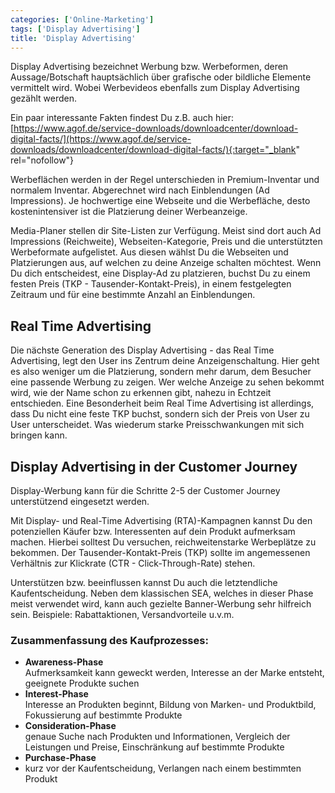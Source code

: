 ```yaml
---
categories: ['Online-Marketing']
tags: ['Display Advertising']
title: 'Display Advertising'
---
```


Display Advertising bezeichnet Werbung bzw. Werbeformen, deren Aussage/Botschaft hauptsächlich über grafische oder bildliche Elemente vermittelt wird. Wobei Werbevideos ebenfalls zum Display Advertising gezählt werden.

Ein paar interessante Fakten findest Du z.B. auch hier: [https://www.agof.de/service-downloads/downloadcenter/download-digital-facts/](https://www.agof.de/service-downloads/downloadcenter/download-digital-facts/){:target="_blank" rel="nofollow"}

Werbeflächen werden in der Regel unterschieden in Premium-Inventar und normalem Inventar. Abgerechnet wird nach Einblendungen (Ad Impressions). Je hochwertige eine Webseite und die Werbefläche, desto kostenintensiver ist die Platzierung deiner Werbeanzeige.

Media-Planer stellen dir Site-Listen zur Verfügung. Meist sind dort auch Ad Impressions (Reichweite), Webseiten-Kategorie, Preis und die unterstützten Werbeformate aufgelistet. Aus diesen wählst Du die Webseiten und Platzierungen aus, auf welchen zu deine Anzeige schalten möchtest. Wenn Du dich entscheidest, eine Display-Ad zu platzieren, buchst Du zu einem festen Preis (TKP - Tausender-Kontakt-Preis), in einem festgelegten Zeitraum und für eine bestimmte Anzahl an Einblendungen.

## Real Time Advertising

Die nächste Generation des Display Advertising - das Real Time Advertising, legt den User ins Zentrum deine Anzeigenschaltung. Hier geht es also weniger um die Platzierung, sondern mehr darum, dem Besucher eine passende Werbung zu zeigen. Wer welche Anzeige zu sehen bekommt wird, wie der Name schon zu erkennen gibt, nahezu in Echtzeit entschieden. Eine Besonderheit beim Real Time Advertising ist allerdings, dass Du nicht eine feste TKP buchst, sondern sich der Preis von User zu User unterscheidet. Was wiederum starke Preisschwankungen mit sich bringen kann.

## Display Advertising in der Customer Journey

Display-Werbung kann für die Schritte 2-5 der Customer Journey unterstützend eingesetzt werden.

Mit Display- und Real-Time Advertising (RTA)-Kampagnen kannst Du den potenziellen Käufer bzw. Interessenten auf dein Produkt aufmerksam machen. Hierbei solltest Du versuchen, reichweitenstarke Werbeplätze zu bekommen. Der Tausender-Kontakt-Preis (TKP) sollte im angemessenen Verhältnis zur Klickrate (CTR - Click-Through-Rate) stehen.

Unterstützen bzw. beeinflussen kannst Du auch die letztendliche Kaufentscheidung. Neben dem klassischen SEA, welches in dieser Phase meist verwendet wird, kann auch gezielte Banner-Werbung sehr hilfreich sein. Beispiele: Rabattaktionen, Versandvorteile u.v.m.

### Zusammenfassung des Kaufprozesses:

- **Awareness-Phase**  
    Aufmerksamkeit kann geweckt werden, Interesse an der Marke entsteht, geeignete Produkte suchen
- **Interest-Phase**  
    Interesse an Produkten beginnt, Bildung von Marken- und Produktbild, Fokussierung auf bestimmte Produkte
- **Consideration-Phase**  
    genaue Suche nach Produkten und Informationen, Vergleich der Leistungen und Preise, Einschränkung auf bestimmte Produkte
- **Purchase-Phase**
- kurz vor der Kaufentscheidung, Verlangen nach einem bestimmten Produkt